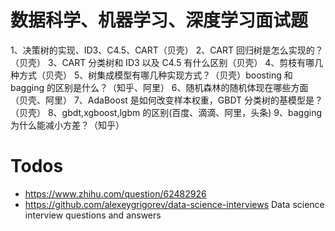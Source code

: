 # 数据科学、机器学习、深度学习面试题

1、决策树的实现、ID3、C4.5、CART（贝壳）
2、CART 回归树是怎么实现的？（贝壳）
3、CART 分类树和 ID3 以及 C4.5 有什么区别（贝壳）
4、剪枝有哪几种方式（贝壳）
5、树集成模型有哪几种实现方式？（贝壳）boosting 和 bagging 的区别是什么？（知乎、阿里）
6、随机森林的随机体现在哪些方面（贝壳、阿里）
7、AdaBoost 是如何改变样本权重，GBDT 分类树的基模型是？（贝壳）
8、gbdt,xgboost,lgbm 的区别(百度、滴滴、阿里，头条)
9、bagging 为什么能减小方差？（知乎）

# Todos

- https://www.zhihu.com/question/62482926
- https://github.com/alexeygrigorev/data-science-interviews Data science interview questions and answers    